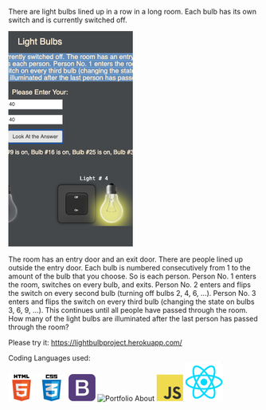There are light bulbs lined up in a row in a long room. Each bulb has its own switch and is currently switched off. 

![Portfolio About](images/lightBulbs.png)

The room has an entry door and an exit door. There are people lined up outside the entry door. Each bulb is numbered consecutively from 1 to the amount of the bulb that you choose. So is each person. Person No. 1 enters the room, switches on every bulb, and exits. Person No. 2 enters and flips the switch on every second bulb (turning off bulbs 2, 4, 6, ...). Person No. 3 enters and flips the switch on every third bulb (changing the state on bulbs 3, 6, 9, ...). This continues until all people have passed through the room. How many of the light bulbs are illuminated after the last person has passed through the room?

Please try it:
https://lightbulbproject.herokuapp.com/

Coding Languages used:
<br>
![Portfolio About](images/html1.png)
![Portfolio About](images/css2.jpg)
![Portfolio About](images/bootstrap4.png)
![Portfolio About](images/jquery5.png)
![Portfolio About](images/javascript3.png)
![Portfolio About](images/react.png)